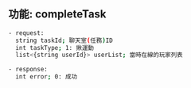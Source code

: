 ## 功能: completeTask

```bash
- request:
  string taskId; 聊天室(任務)ID
  int taskType; 1: 揪運動
  list<{string userId}> userList; 當時在線的玩家列表
```

```bash
- response:
  int error; 0: 成功
```
